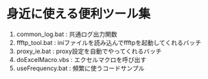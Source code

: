 # 身近に使える便利ツール集

1. common_log.bat   : 共通ログ出力関数
2. ffftp_tool.bat   : iniファイルを読み込んでffftpを起動してくれるバッチ
3. proxy_ie.bat     : proxy設定を自動でやってくれるバッチ
4. doExcelMacro.vbs : エクセルマクロを呼び出す
5. useFrequency.bat : 頻繁に使うコードサンプル
